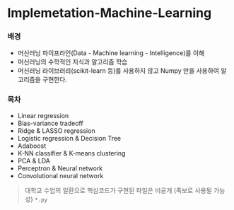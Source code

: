 # Implemetation-Machine-Learning


### 배경

- 머신러닝 파이프라인(Data - Machine learning - Intelligence)를 이해
- 머신러닝의 수학적인 지식과 알고리즘 학습
- 머신러닝 라이브러리(scikit-learn 등)를 사용하지 않고 Numpy 만을 사용하여 알고리즘을 구현한다.

### 목차

- Linear regression
- Bias-variance tradeoff
- Ridge & LASSO regression
- Logistic regression & Decision Tree
- Adaboost
- K-NN classifier & K-means clustering
- PCA & LDA
- Perceptron & Neural network
- Convolutional neural network


> 대학교 수업의 일환으로 핵심코드가 구현된 파일은 비공개 (족보로 사용될 가능성) `*.py`
